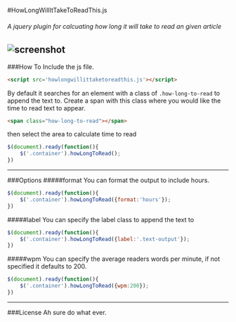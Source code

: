 #HowLongWillItTakeToReadThis.js
###### A jquery plugin for calcuating how long it will take to read an given article
![screenshot](https://s3-us-west-2.amazonaws.com/droplr.storage/files/acc_38447/tvbj?AWSAccessKeyId=AKIAJSVQN3Z4K7MT5U2A&Expires=1386698172&Signature=PuCaaLNGG0xhBEZ4Cfb5RzNjCig%3D&response-content-disposition=inline%3B%20filename%3DScreen%2520Shot%25202013-12-10%2520at%252016.54.24.png%3B%20filename%2A%3DUTF-8%2527%2527Screen%2520Shot%25202013-12-10%2520at%252016.54.24.png)
---
###How To
Include the js file. 
```html
<script src='howlongwillittaketoreadthis.js'></script>
```
By default it searches for an element with a class of `.how-long-to-read` to append the text to. Create a span with this class where you would like the time to read text to appear.
```html
<span class="how-long-to-read"></span>
```
then select the area to calculate time to read
```javascript
$(document).ready(function(){
	$('.container').howLongToRead();
})
```
---
###Options
#####format
You can format the output to include hours.
```javascript
$(document).ready(function(){
	$('.container').howLongToRead({format:'hours'});
})
```
#####label
You can specify the label class to append the text to
```javascript
$(document).ready(function(){
	$('.container').howLongToRead({label:'.text-output'});
})
```
#####wpm
You can specify the average readers words per minute, if not specified it defaults to 200.
```javascript
$(document).ready(function(){
	$('.container').howLongToRead({wpm:200});
})
```
---
###License
Ah sure do what ever.